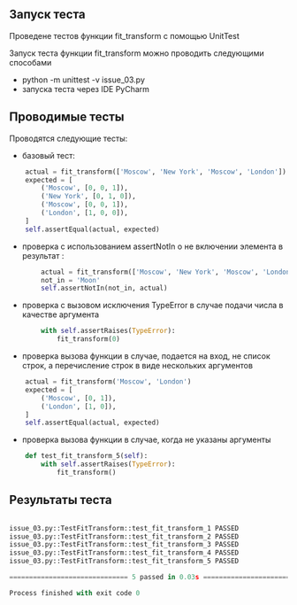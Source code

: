 ## Запуск теста

Проведене тестов функции fit_transform с помощью UnitTest

Запуск теста функции fit_transform можно проводить следующими способами

- python -m unittest -v issue_03.py
- запуска теста через IDE PyCharm

## Проводимые тесты

Проводятся следующие тесты:

- базовый тест:

```python
    actual = fit_transform(['Moscow', 'New York', 'Moscow', 'London'])
    expected = [
        ('Moscow', [0, 0, 1]),
        ('New York', [0, 1, 0]),
        ('Moscow', [0, 0, 1]),
        ('London', [1, 0, 0]),
    ]
    self.assertEqual(actual, expected)        
```

- проверка с использованием assertNotIn о не включении элемента в результат :

```python
        actual = fit_transform(['Moscow', 'New York', 'Moscow', 'London'])
        not_in = 'Moon'
        self.assertNotIn(not_in, actual)
```

- проверка с вызовом исключения TypeError в случае подачи числа в качестве аргумента

```python
        with self.assertRaises(TypeError):
            fit_transform(0)
```

- проверка вызова функции в случае, подается на вход, не список строк, а перечисление строк в виде нескольких аргументов

```python
    actual = fit_transform('Moscow', 'London')
    expected = [
        ('Moscow', [0, 1]),
        ('London', [1, 0]),
    ]
    self.assertEqual(actual, expected)
```
    
- проверка вызова функции в случае, когда не указаны аргументы
    
```python
    def test_fit_transform_5(self):
        with self.assertRaises(TypeError):
            fit_transform()
```

## Результаты теста

```python

issue_03.py::TestFitTransform::test_fit_transform_1 PASSED               [ 20%]
issue_03.py::TestFitTransform::test_fit_transform_2 PASSED               [ 40%]
issue_03.py::TestFitTransform::test_fit_transform_3 PASSED               [ 60%]
issue_03.py::TestFitTransform::test_fit_transform_4 PASSED               [ 80%]
issue_03.py::TestFitTransform::test_fit_transform_5 PASSED               [100%]

============================== 5 passed in 0.03s ==============================

Process finished with exit code 0

```